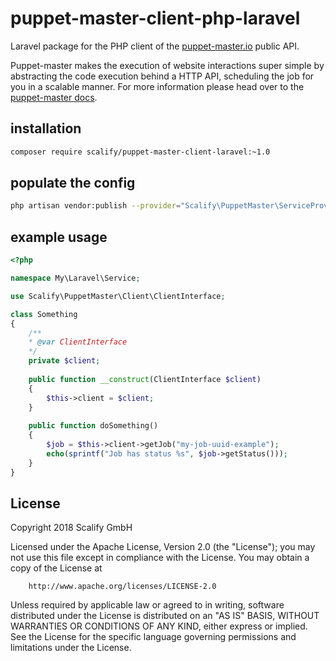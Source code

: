 # puppet-master-client-php-laravel

Laravel package for the PHP client of the [puppet-master.io](https://puppet-master.io) public API.

Puppet-master makes the execution of website interactions
super simple by abstracting the code execution behind a HTTP API, scheduling the job for you in a scalable
manner. For more information please head over to the [puppet-master docs](https://docs.puppet-master.io).


## installation

```bash
composer require scalify/puppet-master-client-laravel:~1.0
```

## populate the config

```bash
php artisan vendor:publish --provider="Scalify\PuppetMaster\ServiceProvider"
```

## example usage

```php
<?php

namespace My\Laravel\Service;

use Scalify\PuppetMaster\Client\ClientInterface;

class Something
{
    /**
    * @var ClientInterface 
    */
    private $client;
    
    public function __construct(ClientInterface $client)
    {
        $this->client = $client;
    }
    
    public function doSomething()
    {
        $job = $this->client->getJob("my-job-uuid-example");
        echo(sprintf("Job has status %s", $job->getStatus()));
    }
}
```

## License

Copyright 2018 Scalify GmbH

Licensed under the Apache License, Version 2.0 (the "License");
you may not use this file except in compliance with the License.
You may obtain a copy of the License at

		http://www.apache.org/licenses/LICENSE-2.0

Unless required by applicable law or agreed to in writing, software
distributed under the License is distributed on an "AS IS" BASIS,
WITHOUT WARRANTIES OR CONDITIONS OF ANY KIND, either express or implied.
See the License for the specific language governing permissions and
limitations under the License.
